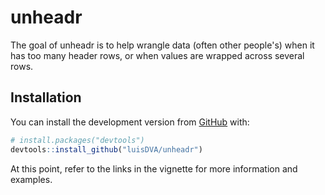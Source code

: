 # unheadr

The goal of unheadr is to help wrangle data (often other people's) when it has too many header rows, or when values are wrapped across several rows.

## Installation

You can install the development version from [GitHub](https://github.com/) with:

``` r
# install.packages("devtools")
devtools::install_github("luisDVA/unheadr")
```

At this point, refer to the links in the vignette for more information and examples. 
